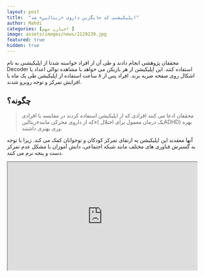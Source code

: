 ```yaml
---
layout: post
title:  "اپلیکیشنی که جایگزین داروی «ریتالین» شد"
author: Mahdi
categories: [اخبار, مهم ]
image: assets/images/news/2129239.jpg
featured: true
hidden: true
---
```


محققان پژوهشی انجام دادند و طی آن از افراد خواسته شدتا از اپلیکیشنی به نام Decoder استفاده کنند. این اپلیکیشن از هر بازیکن می خواهد با مشاهده توالی اعداد یا اشکال روی صفحه ضربه بزند. افراد پس از ۸ ساعت استفاده از اپلیکیشن طی یک ماه با افزایش تمرکز و توجه روبرو شدند.

## چگونه؟

> محققان ادعا می کنند افرادی که از اپلیکیشن استفاده کردند در مقایسه با افرادی که از داروی محرکی مانند«ریتالین»( یک درمان معمول برای اختلالADHD) بهره وری بهتری داشتند.

آنها معقدند این اپلیکیشن به ارتقای تمرکز کودکان و نوجوانان کمک می کند. زیرا با توجه به گسترش فناوری های مختلف مانند شبکه اجتماعی، دانش آموزان با مشکل عدم تمرکز دست و پنجه نرم می کنند.

<style>.h_iframe-aparat_embed_frame{position:relative;} .h_iframe-aparat_embed_frame .ratio {display:block;width:100%;height:auto;} .h_iframe-aparat_embed_frame iframe {position:absolute;top:0;left:0;width:100%; height:100%;}</style><div class="h_iframe-aparat_embed_frame"> <span style="display: block;padding-top: 57%"></span><iframe src="https://www.aparat.com/video/video/embed/videohash/hJEgr/vt/frame" allowFullScreen="true" webkitallowfullscreen="true" mozallowfullscreen="true" ></iframe></div>
